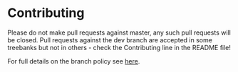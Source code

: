 # Contributing
Please do not make pull requests against master, any such pull requests will be
closed. Pull requests against the dev branch are accepted in some treebanks but
not in others - check the Contributing line in the README file!

For full details on the branch policy see
[here](http://universaldependencies.org/release_checklist.html#repository-branches).
